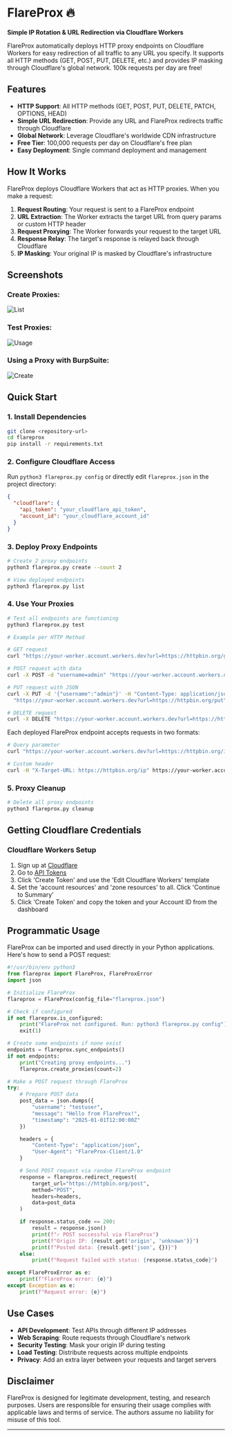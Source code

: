 # FlareProx 🔥

**Simple IP Rotation & URL Redirection via Cloudflare Workers** 

FlareProx automatically deploys HTTP proxy endpoints on Cloudflare Workers for easy redirection of all traffic to any URL you specify. It supports all HTTP methods (GET, POST, PUT, DELETE, etc.) and provides IP masking through Cloudflare's global network. 100k requests per day are free!

## Features

- **HTTP Support**: All HTTP methods (GET, POST, PUT, DELETE, PATCH, OPTIONS, HEAD)
- **Simple URL Redirection**: Provide any URL and FlareProx redirects traffic through Cloudflare
- **Global Network**: Leverage Cloudflare's worldwide CDN infrastructure
- **Free Tier**: 100,000 requests per day on Cloudflare's free plan
- **Easy Deployment**: Single command deployment and management

## How It Works

FlareProx deploys Cloudflare Workers that act as HTTP proxies. When you make a request:

1. **Request Routing**: Your request is sent to a FlareProx endpoint
2. **URL Extraction**: The Worker extracts the target URL from query params or custom HTTP header
3. **Request Proxying**: The Worker forwards your request to the target URL
4. **Response Relay**: The target's response is relayed back through Cloudflare
5. **IP Masking**: Your original IP is masked by Cloudflare's infrastructure

## Screenshots
### Create Proxies:
![List](screenshots/proxyscreate.png "list")
### Test Proxies:
![Usage](screenshots/proxys.png "usage")
### Using a Proxy with BurpSuite:
![Create](screenshots/request.png "create")

## Quick Start

### 1. Install Dependencies
```bash
git clone <repository-url>
cd flareprox
pip install -r requirements.txt
```

### 2. Configure Cloudflare Access

Run `python3 flareprox.py config` or directly edit `flareprox.json` in the project directory:
```json
{
  "cloudflare": {
    "api_token": "your_cloudflare_api_token",
    "account_id": "your_cloudflare_account_id"
  }
}
```

### 3. Deploy Proxy Endpoints
```bash
# Create 2 proxy endpoints
python3 flareprox.py create --count 2

# View deployed endpoints
python3 flareprox.py list
```

### 4. Use Your Proxies
```bash
# Test all endpoints are functioning
python3 flareprox.py test

# Example per HTTP Method

# GET request
curl "https://your-worker.account.workers.dev?url=https://httpbin.org/get"

# POST request with data
curl -X POST -d "username=admin" "https://your-worker.account.workers.dev?url=https://httpbin.org/post"

# PUT request with JSON
curl -X PUT -d '{"username":"admin"}' -H "Content-Type: application/json" \
  "https://your-worker.account.workers.dev?url=https://httpbin.org/put"

# DELETE request
curl -X DELETE "https://your-worker.account.workers.dev?url=https://httpbin.org/delete"
```
Each deployed FlareProx endpoint accepts requests in two formats:

```bash
# Query parameter
curl "https://your-worker.account.workers.dev?url=https://httpbin.org/ip"

# Custom header
curl -H "X-Target-URL: https://httpbin.org/ip" https://your-worker.account.workers.dev
```

### 5. Proxy Cleanup
```bash
# Delete all proxy endpoints
python3 flareprox.py cleanup
```


## Getting Cloudflare Credentials

### Cloudflare Workers Setup
1. Sign up at [Cloudflare](https://cloudflare.com)
2. Go to [API Tokens](https://dash.cloudflare.com/profile/api-tokens)
3. Click 'Create Token' and use the 'Edit Cloudflare Workers' template
4. Set the 'account resources' and 'zone resources' to all. Click 'Continue to Summary'
5. Click 'Create Token' and copy the token and your Account ID from the dashboard


## Programmatic Usage

FlareProx can be imported and used directly in your Python applications. Here's how to send a POST request:

```python
#!/usr/bin/env python3
from flareprox import FlareProx, FlareProxError
import json

# Initialize FlareProx
flareprox = FlareProx(config_file="flareprox.json")

# Check if configured
if not flareprox.is_configured:
    print("FlareProx not configured. Run: python3 flareprox.py config")
    exit(1)

# Create some endpoints if none exist
endpoints = flareprox.sync_endpoints()
if not endpoints:
    print("Creating proxy endpoints...")
    flareprox.create_proxies(count=2)

# Make a POST request through FlareProx
try:
    # Prepare POST data
    post_data = json.dumps({
        "username": "testuser",
        "message": "Hello from FlareProx!",
        "timestamp": "2025-01-01T12:00:00Z"
    })

    headers = {
        "Content-Type": "application/json",
        "User-Agent": "FlareProx-Client/1.0"
    }

    # Send POST request via random FlareProx endpoint
    response = flareprox.redirect_request(
        target_url="https://httpbin.org/post",
        method="POST",
        headers=headers,
        data=post_data
    )

    if response.status_code == 200:
        result = response.json()
        print(f"✓ POST successful via FlareProx")
        print(f"Origin IP: {result.get('origin', 'unknown')}")
        print(f"Posted data: {result.get('json', {})}")
    else:
        print(f"Request failed with status: {response.status_code}")

except FlareProxError as e:
    print(f"FlareProx error: {e}")
except Exception as e:
    print(f"Request error: {e}")
```


## Use Cases

- **API Development**: Test APIs through different IP addresses
- **Web Scraping**: Route requests through Cloudflare's network
- **Security Testing**: Mask your origin IP during testing
- **Load Testing**: Distribute requests across multiple endpoints
- **Privacy**: Add an extra layer between your requests and target servers

## Disclaimer

FlareProx is designed for legitimate development, testing, and research purposes. Users are responsible for ensuring their usage complies with applicable laws and terms of service. The authors assume no liability for misuse of this tool.

---
